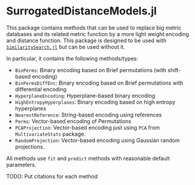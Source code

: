 # SurrogatedDistanceModels.jl

This package contains methods that can be used to replace big metric databases and its related metric function by a more light weight encoding and distance function. This package is designed to be used with [`SimilaritySearch.jl`](https://github.com/sadit/SimilaritySearch.jl) but can be used without it.

In particular, it contains the following methods/types:


- `BinPerms`: Binary encoding based on Brief permutations (with shift-based encoding)
- `BinPermsDiffEnc`: Binary encoding based on Brief permutations with differential encoding
- `HyperplaneEncoding`: Hyperplane-based binary encoding
- `HighEntropyHyperplanes`: Binary encoding based on high entropy hyperplanes
- `NearestReference`: String-based encoding using references
- `Perms`: Vector-based encoding of Permutations 
- `PCAProjection`: Vector-based encoding just using `PCA` from `MultivariateStats` package.
- `RandomProjection`: Vector-based encoding using Gaussian random projections.

All methods use `fit` and `predict` methods with reasonable default parameters.

TODO: Put citations for each method

